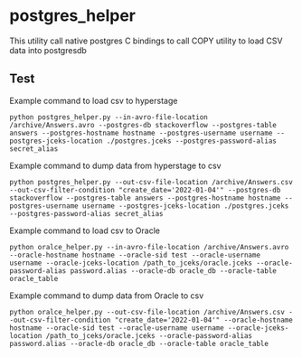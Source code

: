 # postgres_helper

This utility call native postgres C bindings to call COPY utility to load CSV data into postgresdb

Test
---------

Example command to load csv to hyperstage

`python postgres_helper.py --in-avro-file-location /archive/Answers.avro --postgres-db stackoverflow --postgres-table answers --postgres-hostname hostname --postgres-username username --postgres-jceks-location ./postgres.jceks --postgres-password-alias
secret_alias`

Example command to dump data from hyperstage to csv

`python postgres_helper.py --out-csv-file-location /archive/Answers.csv --out-csv-filter-condition "create_date='2022-01-04'" --postgres-db stackoverflow --postgres-table answers --postgres-hostname hostname --postgres-username username --postgres-jceks-location ./postgres.jceks --postgres-password-alias
secret_alias`


Example command to load csv to Oracle

`python oralce_helper.py --in-avro-file-location /archive/Answers.avro --oracle-hostname hostname --oracle-sid test --oracle-username username --oracle-jceks-location /path_to_jceks/oracle.jceks --oracle-password-alias password.alias --oracle-db oracle_db --oracle-table oracle_table`

Example command to dump data from Oracle to csv

`python oralce_helper.py --out-csv-file-location /archive/Answers.csv --out-csv-filter-condition "create_date='2022-01-04'" --oracle-hostname hostname --oracle-sid test --oracle-username username --oracle-jceks-location /path_to_jceks/oracle.jceks --oracle-password-alias password.alias --oracle-db oracle_db --oracle-table oracle_table`